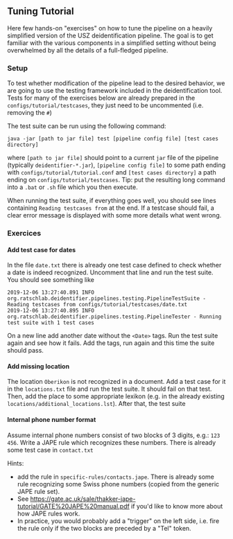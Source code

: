 ## Tuning Tutorial

Here few hands-on "exercises" on how to tune the pipeline on a heavily
simplified version of the USZ deidentification pipeline.
The goal is to get familiar with the various components in a simplified setting
without being overwhelmed by all the details of a full-fledged pipeline.

### Setup


To test whether modification of the pipeline lead to the desired behavior, we
are going to use the testing framework included in the deidentification tool.
Tests for many of the exercises below are already prepared in the
`configs/tutorial/testcases`, they just need to be uncommented (i.e. removing
the `#`)

The test suite can be run using the following command:
```
java -jar [path to jar file] test [pipeline config file] [test cases directory]

```

where `[path to jar file]` should point to a current `jar` file of the pipeline
(typically `deidentifier-*.jar`), `[pipeline config file]` to some path ending
with `configs/tutorial/tutorial.conf` and `[test cases directory]` a path ending on
`configs/tutorial/testcases`.
Tip: put the resulting long command into a `.bat` or
`.sh` file which you then execute.

When running the test suite, if everything goes well, you should see lines
containing `Reading testcases from` at the end. If a testcase should fail, a
clear error message is displayed with some more details what went wrong.

### Exercices

#### Add test case for dates

In the file `date.txt` there is already one test case defined to check whether a
date is indeed recognized. Uncomment that line and run the test suite. You
should see something like

```
2019-12-06 13:27:40.891 INFO  org.ratschlab.deidentifier.pipelines.testing.PipelineTestSuite - Reading testcases from configs/tutorial/testcases/date.txt
2019-12-06 13:27:40.895 INFO  org.ratschlab.deidentifier.pipelines.testing.PipelineTester - Running test suite with 1 test cases
```

On a new line add another date without the `<Date>` tags. Run the test suite
again and see how it fails. Add the tags, run again and this time the suite
should pass.


#### Add missing location

The location `Oberikon` is not recognized in a document. Add a test case for
it in the `locations.txt` file and run the test suite. It should fail on that test.
Then, add the place to some appropriate lexikon (e.g. in the already existing
`locations/additional_locations.lst`). After that, the test suite


#### Internal phone number format

Assume internal phone numbers consist of two blocks of 3 digits, e.g.:
`123 456`.
Write a JAPE rule which recognizes these numbers.
There is already some test case in `contact.txt`

Hints:
* add the rule in `specific-rules/contacts.jape`. There is already some rule
  recognizing some Swiss phone numbers (copied from the generic JAPE rule set).
* See https://gate.ac.uk/sale/thakker-jape-tutorial/GATE%20JAPE%20manual.pdf if
  you'd like to know more about how JAPE rules work.
* In practice, you would probably add a "trigger" on the left side, i.e. fire
  the rule only if the two blocks are preceded by a "Tel" token.
